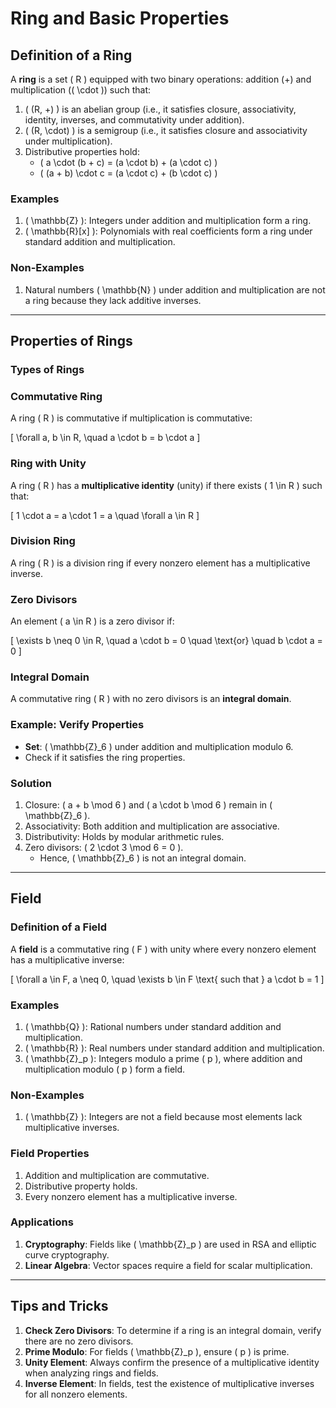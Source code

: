 # Ring and Basic Properties

## Definition of a Ring
A **ring** is a set \( R \) equipped with two binary operations: addition (+) and multiplication (\( \cdot \)) such that:

1. \( (R, +) \) is an abelian group (i.e., it satisfies closure, associativity, identity, inverses, and commutativity under addition).
2. \( (R, \cdot) \) is a semigroup (i.e., it satisfies closure and associativity under multiplication).
3. Distributive properties hold:
    - \( a \cdot (b + c) = (a \cdot b) + (a \cdot c) \)
    - \( (a + b) \cdot c = (a \cdot c) + (b \cdot c) \)

### Examples
1. \( \mathbb{Z} \): Integers under addition and multiplication form a ring.
2. \( \mathbb{R}[x] \): Polynomials with real coefficients form a ring under standard addition and multiplication.

### Non-Examples
1. Natural numbers \( \mathbb{N} \) under addition and multiplication are not a ring because they lack additive inverses.

---

## Properties of Rings

### Types of Rings

### Commutative Ring
A ring \( R \) is commutative if multiplication is commutative:

\[
\forall a, b \in R, \quad a \cdot b = b \cdot a
\]

### Ring with Unity
A ring \( R \) has a **multiplicative identity** (unity) if there exists \( 1 \in R \) such that:

\[
1 \cdot a = a \cdot 1 = a \quad \forall a \in R
\]

### Division Ring
A ring \( R \) is a division ring if every nonzero element has a multiplicative inverse.

### Zero Divisors
An element \( a \in R \) is a zero divisor if:

\[
\exists b \neq 0 \in R, \quad a \cdot b = 0 \quad \text{or} \quad b \cdot a = 0
\]

### Integral Domain
A commutative ring \( R \) with no zero divisors is an **integral domain**.

### Example: Verify Properties
- **Set**: \( \mathbb{Z}_6 \) under addition and multiplication modulo 6.
- Check if it satisfies the ring properties.

### Solution
1. Closure: \( a + b \mod 6 \) and \( a \cdot b \mod 6 \) remain in \( \mathbb{Z}_6 \).
2. Associativity: Both addition and multiplication are associative.
3. Distributivity: Holds by modular arithmetic rules.
4. Zero divisors: \( 2 \cdot 3 \mod 6 = 0 \).
   - Hence, \( \mathbb{Z}_6 \) is not an integral domain.

---

## Field

### Definition of a Field
A **field** is a commutative ring \( F \) with unity where every nonzero element has a multiplicative inverse:

\[
\forall a \in F, a \neq 0, \quad \exists b \in F \text{ such that } a \cdot b = 1
\]

### Examples
1. \( \mathbb{Q} \): Rational numbers under standard addition and multiplication.
2. \( \mathbb{R} \): Real numbers under standard addition and multiplication.
3. \( \mathbb{Z}_p \): Integers modulo a prime \( p \), where addition and multiplication modulo \( p \) form a field.

### Non-Examples
1. \( \mathbb{Z} \): Integers are not a field because most elements lack multiplicative inverses.

### Field Properties
1. Addition and multiplication are commutative.
2. Distributive property holds.
3. Every nonzero element has a multiplicative inverse.

### Applications
1. **Cryptography**: Fields like \( \mathbb{Z}_p \) are used in RSA and elliptic curve cryptography.
2. **Linear Algebra**: Vector spaces require a field for scalar multiplication.

---

## Tips and Tricks

1. **Check Zero Divisors**: To determine if a ring is an integral domain, verify there are no zero divisors.
2. **Prime Modulo**: For fields \( \mathbb{Z}_p \), ensure \( p \) is prime.
3. **Unity Element**: Always confirm the presence of a multiplicative identity when analyzing rings and fields.
4. **Inverse Element**: In fields, test the existence of multiplicative inverses for all nonzero elements.

